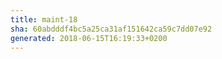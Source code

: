```yaml
---
title: maint-18
sha: 60abdddf4bc5a25ca31af151642ca59c7dd07e92
generated: 2018-06-15T16:19:33+0200
---
```

